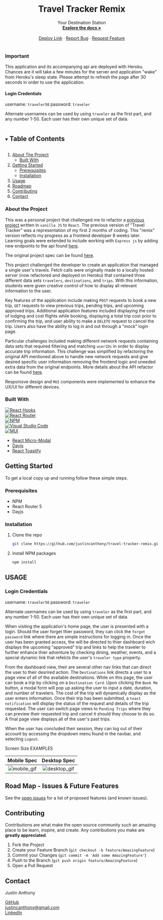 <!-- Frequently Used Links 
https://shields.io/

My GitHub Profile
* [My GitHub Profile](github.com/justincanthony)

Websites
* [Javascript](https://www.javascript.com/)
* [HTML](https://html.com/)
* [CSS](https://developer.mozilla.org/en-US/docs/Web/CSS)
* [eslint](https://eslint.org/)
* [node](https://nodejs.org/en/)
* [WebPack](https://webpack.js.org/)
* [Express](https://expressjs.com/)
-->


<!-- Project Spec
https://frontend.turing.edu/projects/travel-tracker.html

OG Vanilla JS
https://github.com/justincanthony/travel-tracker

OG API
https://github.com/turingschool-examples/travel-tracker-api

Updated API
https://github.com/justincanthony/travel-tracker-remix-api -->

<!-- PROJECT Details -->

  <h1 align="center">Travel Tracker Remix</h1>

  <p align="center">Your Destination Station
    <br />
    <a href=https://github.com/justincanthony/travel-tracker-remix><strong>Explore the docs »</strong></a>
    <br />
    <br />
    <a href="https://travel-tracker-remix.herokuapp.com">Deploy Link</a>
    ·
    <a href="https://github.com/justincanthony/travel-tracker-remix/issues">Report Bug</a>
    ·
    <a href="https://github.com/justincanthony/travel-tracker-remix/issues">Request Feature</a>
    <br />
    <br />
  
 
</p>

### Important
This application and its accompanying api are deployed with Heroku. Chances are it will take a few minutes for the server and application "wake" from Heroku's sleep state. Please attempt to refresh the page after 30 seconds in order to use the application.

#### Login Credentials

username: `traveler50`
password: `traveler`

Alternate usernames can be used by using `traveler` as the first part, and any number 1-50. Each user has their own unique set of data. 



<!-- TABLE OF CONTENTS -->
<details open="open">
  <summary><h2 style="display: inline-block">Table of Contents</h2></summary>
  <ol>
    <li>
      <a href="#about-the-project">About The Project</a>
      <ul>
        <li><a href="#built-with">Built With</a></li>
      </ul>
    </li>
    <li>
      <a href="#getting-started">Getting Started</a>
      <ul>
        <li><a href="#prerequisites">Prerequisites</a></li>
        <li><a href="#installation">Installation</a></li>
      </ul>
    </li>
    <li><a href="#usage">Usage</a></li>
    <li><a href="#roadmap">Roadmap</a></li>
    <li><a href="#contributing">Contributing</a></li>
    <li><a href="#contact">Contact</a></li>
  </ol>
</details>

<!-- ABOUT THE PROJECT -->

### About the Project
<!-- Describe what the over all scope and learning goal of the project is, and what set-up the challenge was framed in-->
This was a personal project that challenged me to refactor a <a href="https://github.com/justincanthony/travel-tracker">previous project</a>  written in `vanilla JS` to `React`. The previous version of "Travel Tracker" was a representation of my first 2 months of coding. This "remix" version reflects my progress as a frontend developer 8 weeks later. Learning goals were extended to include working with `Express js` by adding new endpoints to the api found <a href="https://github.com/justincanthony/travel-tracker-remix-api">here</a>. 

The original project spec can be found <a href="https://frontend.turing.edu/projects/travel-tracker.html">here</a>. 

This project challenged the developer to create an application that managed a single user's travels. Fetch calls were originally made to a locally hosted server (now refactored and deployed on Heroku) that contained three different data sets `travelers`, `destinations`, and `trips`. With this information, students were given creative control of how to display all relevant information to the user. 

Key features of the application include making `POST` requests to book a new trip,  `GET` requests to view previous trips, pending trips, and upcoming approved trips. Additional application features included displaying the cost of lodging and cost flights while booking, displaying a total trip cost prior to confirming the trip, and user ability to make a `DELETE` request to cancel the trip.  Users also have the ability to log in and out through a "mock" login page. 

Particular challenges included making different network requests containing data sets that required filtering and matching `userIDs` in order to display accurate trip information. This challenge was simplified by refactoring the original API mentioned above to handle new network requests and give desired specific user information removing the frontend logic and uneeded extra data from the original endpoints. More details about the API refactor can be found <a href="https://github.com/justincanthony/travel-tracker-remix-api/blob/main/README.md">here</a>.

Responisve design and `MUI` components were implemented to enhance the UX/UI for different devices. 

### Built With

[![React Hooks][react-hooks-shield]][react-hooks-url]
<br>
[![React Router][react-router-shield]][react-router-url]
<br>
[![NPM][npm-shield]][npm-url]
<br>
[![Visual Studio Code][visual-studio-code-shield]][visual-studio-code-url]
<br>
[![MUI][material-components-shield]][material-components-url]
<br/>
* [React Micro-Modal](https://www.npmjs.com/package/react-micro-modal)
* [Dayjs](https://day.js.org/)
* [React Toastify](https://www.npmjs.com/package/react-toastify) 

<!-- GETTING STARTED -->
## Getting Started

To get a local copy up and running follow these simple steps.

### Prerequisites
* NPM
* React Router 5
* Dayjs



### Installation

1. Clone the repo
   ```sh
   git clone https://github.com/justincanthony/travel-tracker-remix.git
   ```
2. Install NPM packages
   ```sh
   npm install
   ```


## USAGE                       
<!--DESCRIBE WHAT THE USAGE EXPERIENCE IS LIKE/BUILT ON -->

### Login Credentials

username: `traveler50`
password: `traveler`

Alternate usernames can be used by using `traveler` as the first part, and any number 1-50. Each user has their own unique set of data. 


When visiting the application's home page, the user is presented with a login. Should the user forget thier password, they can click the `forgot password` link where there are simple instructions for logging in. Once the user has been granted access, the will be directed to thier dashboard wich displays the upcoming "approved" trip and links to help the traveler to further enhance thier adventure by checking dining, weather, events, and a special dynamic link that refelcts the user's `traveler type` property.

From the dashboard view, their are several other nav links that can direct the user to their desrired action. The `Destinations` link directs a user to a page view of all of the available destinations. While on this page, the user can book a trip by clicking on a `Destination Card`. Upon clicking the `Book Me` button, a modal form will pop up asking the user to input a date, duration, and number of travelers. The cost of the trip will dynamically display as the user enters information. Once their trip has been submitted, a `toast notification` will display the status of the request and details of the trip requested. The user can switch page views to `Pending Trips` where they can preview their requested trip and cancel it should they choose to do so. A final page view displays all of the user's past trips. 

When the user has concluded their session, they can log out of their account by accessing the dropdown menu found in the navbar, and selecting `Logout`.


Screen Size EXAMPLES 

Mobile Spec              |  Desktop Spec
:----------------------------:|:-------------------------:
![mobile_gif](https://user-images.githubusercontent.com/82064981/143930858-b9ad418e-9c24-463e-8afb-76f7aae53311.gif)|![desktop_gif](https://user-images.githubusercontent.com/82064981/143931462-86de7ec3-3069-4ff2-a2d3-53ca4a98d25a.gif)


<!-- ROAD MAP -->
## Road Map - Issues & Future Features

See the [open issues](https://github.com/justincanthony/travel-tracker-remix/issues) for a list of proposed features (and known issues).

<!-- CONTRIBUTING -->
## Contributing

Contributions are what make the open source community such an amazing place to be learn, inspire, and create. Any contributions you make are **greatly appreciated**.

1. Fork the Project
2. Create your Feature Branch (`git checkout -b feature/AmazingFeature`)
3. Commit your Changes (`git commit -m 'Add some AmazingFeature'`)
4. Push to the Branch (`git push origin feature/AmazingFeature`)
5. Open a Pull Request

## Contact
<p>Justin Anthony</p>
<a href="https://github.com/justincanthony">GitHub</a>
<br/>
<a class="u-email Link--primary " href="mailto:justincanthony@gmail.com">justincanthony@gmail.com</a>
<br/>
<a class="Link--primary" href="https://www.linkedin.com/in/justincanthony/">LinkedIn</a>

[project-spec-url]: https://https://frontend.turing.edu/projects/travel-tracker.html
[turing-shield]: https://img.shields.io/badge/Project%20-Spec-blue
[contributors-shield]: https://img.shields.io/badge/Contributors-1-blue
[contributors-url]: https://github.com/orgs/travel-tracker-remix/people
[issues-shield]: https://img.shields.io/badge/Issues-6-blue
[issues-url]: https://github.com/justincanthony/travel-tracker-remix/issues
[react-hooks-shield]: https://img.shields.io/badge/react-%2320232a.svg?style=for-the-badge&logo=react&logoColor=%2361DAFB
[react-hooks-url]: https://reactjs.org/docs/hooks-intro.html
[react-router-shield]: https://img.shields.io/badge/React_Router-CA4245?style=for-the-badge&logo=react-router&logoColor=white
[react-router-url]: https://reactrouter.com/
[npm-shield]: https://img.shields.io/badge/NPM-%23000000.svg?style=for-the-badge&logo=npm&logoColor=white
[npm-url]: https://www.npmjs.com/
[cypress-shield]: https://img.shields.io/badge/-cypress-%23E5E5E5?style=for-the-badge&logo=cypress&logoColor=058a5e
[cypress-url]: https://docs.cypress.io/guides/overview/why-cypress
[visual-studio-code-shield]: https://img.shields.io/badge/Visual%20Studio%20Code-0078d7.svg?style=for-the-badge&logo=visual-studio-code&logoColor=white
[visual-studio-code-url]: https://code.visualstudio.com/
[circle-ci-shield]: https://img.shields.io/badge/CIRCLECI-%23161616.svg?style=for-the-badge&logo=circleci&logoColor=white
[circle-ci-url]: https://circleci.com/
[material-components-shield]: https://img.shields.io/badge/MUI-%230081CB.svg?style=for-the-badge&logo=material-ui&logoColor=white
[material-components-url]: https://mui.com/
[heroku-url]: https://id.heroku.com/login
[heroku-shield]: https://img.shields.io/badge/heroku-%23430098.svg?style=for-the-badge&logo=heroku&logoColor=white
[github-url]: https://github.com/
[github-shield]: https://img.shields.io/badge/github-%23121011.svg?style=for-the-badge&logo=github&logoColor=white

